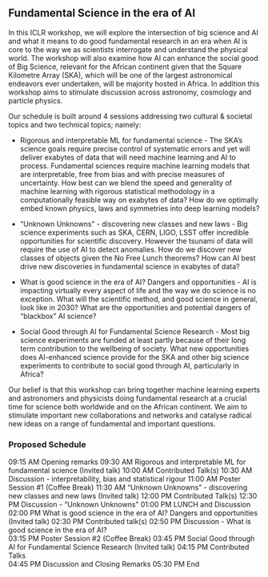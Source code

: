 ## Fundamental Science in the era of AI

In this ICLR workshop, we will explore the intersection of big science and AI and what it means to do good fundamental research in an era when AI is core to the way we as scientists interrogate and understand the physical world. The workshop will also examine how AI can enhance the social good of Big Science, relevant for the African continent given that the Square Kilometre Array (SKA), which will be one of the largest astronomical endeavors ever undertaken, will be majority hosted in Africa. In addition this workshop aims to stimulate discussion across astronomy, cosmology and particle physics. 

Our schedule is built around 4 sessions addressing two cultural & societal topics and two technical topics; namely: 

- Rigorous and interpretable ML for fundamental science - The SKA’s science goals require precise control of systematic errors and yet will deliver exabytes of data that will need machine learning and AI to process.  Fundamental sciences require machine learning models that are interpretable, free from bias and with precise measures of uncertainty. How best can we blend the speed and generality of machine learning with rigorous statistical methodology in a computationally feasible way on exabytes of data? How do we optimally embed known physics, laws and symmetries into deep learning models?

- “Unknown Unknowns” - discovering new classes and new laws - Big science experiments such as SKA, CERN, LIGO, LSST offer incredible opportunities for scientific discovery. However the tsunami of data will require the use of AI to detect anomalies. How do we discover new classes of objects given the No Free Lunch theorems? How can AI best drive new discoveries in fundamental science in exabytes of data? 

- What is good science in the era of AI? Dangers and opportunities -  AI is impacting virtually every aspect of life and the way we do science is no exception. What will the scientific method, and good science in general, look like in 2030?  What are the opportunities and potential dangers of “blackbox” AI science? 

- Social Good through AI for Fundamental Science Research - Most big science experiments are funded at least partly because of their long term contribution to the wellbeing of society. What new opportunities does AI-enhanced science provide for the SKA and other big science experiments to contribute to social good through AI, particularly in Africa? 

Our belief is that this workshop can bring together machine learning experts and astronomers and physicists doing fundamental research at a crucial time for science both worldwide and on the African continent. We aim to stimulate important new collaborations and networks and catalyse radical new ideas on a range of fundamental and important questions. 

### Proposed Schedule 

09:15 AM	Opening remarks 
09:30 AM	Rigorous and interpretable ML for fundamental science (Invited talk)
10:00 AM	Contributed Talk(s)
10:30 AM         Discussion - interpretability, bias and statistical rigour 
11:00 AM	Poster Session #1 (Coffee Break)
11:30 AM	“Unknown Unknowns” - discovering new classes and new laws (Invited talk)
12:00 PM	Contributed Talk(s)
12:30 PM	Discussion - “Unknown Unknowns”
01:00 PM          LUNCH and Discussion
02:00 PM	What is good science in the era of AI? Dangers and opportunities (Invited talk)
02:30 PM	Contributed talk(s)
02:50 PM	Discussion - What is good science in the era of AI?  
03:15 PM          Poster Session #2 (Coffee Break)
03:45 PM	Social Good through AI for Fundamental Science Research (Invited talk)
04:15 PM 	Contributed Talks  
04:45 PM	Discussion and Closing Remarks 
05:30 PM 	End 
